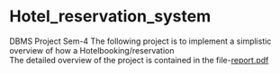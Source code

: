# Hotel_reservation_system
DBMS Project Sem-4
The following project is to implement a simplistic overview of how a Hotelbooking/reservation<br>
The detailed overview of the project is contained in the file-[report.pdf](https://github.com/anand-371/Hotel_reservation_system/blob/master/Report.pdf)

